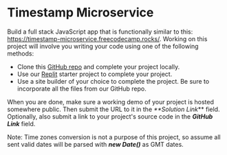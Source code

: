 # Timestamp Microservice

Build a full stack JavaScript app that is functionally similar to this: https://timestamp-microservice.freecodecamp.rocks/. Working on this project will involve you writing your code using one of the following methods:

 - Clone this [GitHub repo](https://github.com/freeCodeCamp/boilerplate-project-timestamp/) and complete your project locally.
 - Use our [Replit](https://replit.com/github/freeCodeCamp/boilerplate-project-timestamp) starter project to complete your project.
 - Use a site builder of your choice to complete the project. Be sure to incorporate all the files from our GitHub repo.

When you are done, make sure a working demo of your project is hosted somewhere public. Then submit the URL to it in the _**Solution Link_** field. Optionally, also submit a link to your project's source code in the **_GitHub Link_** field.

Note: Time zones conversion is not a purpose of this project, so assume all sent valid dates will be parsed with **_new Date()_** as GMT dates.
